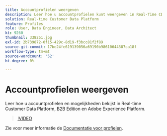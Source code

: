 ```yaml
---
title: Accountprofielen weergeven
description: Leer hoe u accountprofielen kunt weergeven in Real-Time CDP B2B Edition.
solution: Real-time Customer Data Platform
feature: Profiles
role: User, Data Engineer, Data Architect
kt: 9260
thumbnail: 338251.jpg
exl-id: 2b739872-0f15-429c-8d19-f3bcc81f2f89
source-git-commit: 17be24fe619139056a69190b98610644387ca18f
workflow-type: tm+mt
source-wordcount: '52'
ht-degree: 0%

---
```


# Accountprofielen weergeven

Leer hoe u accountprofielen en mogelijkheden bekijkt in Real-time Customer Data Platform, B2B Edition en Adobe Experience Platform.

>[!VIDEO](https://video.tv.adobe.com/v/338251?quality=12&learn=on)

Zie voor meer informatie de [Documentatie voor profielen](https://experienceleague.adobe.com/docs/experience-platform/rtcdp/profile/profile-browse.html).
